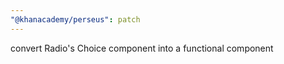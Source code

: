 ```yaml
---
"@khanacademy/perseus": patch
---
```


convert Radio's Choice component into a functional component
